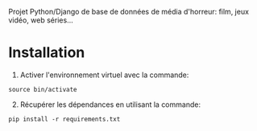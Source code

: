 Projet Python/Django de base de données de média d'horreur: film, jeux vidéo, web séries...

# Installation
1. Activer l'environnement virtuel avec la commande:

```
source bin/activate
```

2. Récupérer les dépendances en utilisant la commande:

```
pip install -r requirements.txt
```
